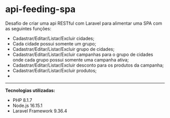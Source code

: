 # api-feeding-spa

Desafio de criar uma api RESTful com Laravel para alimentar uma SPA com as seguintes funções:
* Cadastrar/Editar/Listar/Excluir cidades;
* Cada cidade possui somente um grupo;
* Cadastrar/Editar/Listar/Excluir grupo de cidades;
* Cadastrar/Editar/Listar/Excluir campanhas para o grupo de cidades onde cada grupo possui somente uma campanha ativa;
* Cadastrar/Editar/Listar/Excluir desconto para os produtos da campanha;
* Cadastrar/Editar/Listar/Excluir produtos;
* 
------------------------------------------------------------

**Tecnologias utilizadas:**

* PHP 8.1.7
* Node.js 16.15.1
* Laravel Framework 9.36.4
